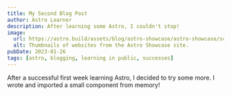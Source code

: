 ```yaml
---
title: My Second Blog Post
author: Astro Learner
description: After learning some Astro, I couldn't stop!
image:
  url: https://astro.build/assets/blog/astro-showcase/astro-showcase/screenshot.jpg"
  alt: Thumbnails of websites from the Astro Showcase site.
pubDate: 2023-01-26
tags: [astro, blogging, learning in public, successes]
---
```


After a successful first week learning Astro, I decided to try some more. I wrote and imported a small component from memory!
